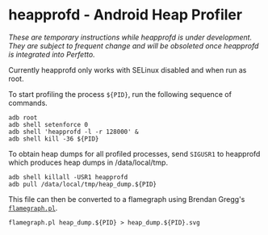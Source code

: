 # heapprofd - Android Heap Profiler

_These are temporary instructions while heapprofd is under development. They are
subject to frequent change and will be obsoleted once heapprofd is integrated
into Perfetto._

Currently heapprofd only works with SELinux disabled and when run as root.

To start profiling the process `${PID}`, run the following sequence of commands.

```
adb root
adb shell setenforce 0
adb shell 'heapprofd -l -r 128000' &
adb shell kill -36 ${PID}
```

To obtain heap dumps for all profiled processes, send `SIGUSR1` to heapprofd
which produces heap dumps in /data/local/tmp.

```
adb shell killall -USR1 heapprofd
adb pull /data/local/tmp/heap_dump.${PID}
```

This file can then be converted to a flamegraph using Brendan Gregg's
[`flamegraph.pl`](
  https://github.com/brendangregg/FlameGraph/blob/master/flamegraph.pl).

```
flamegraph.pl heap_dump.${PID} > heap_dump.${PID}.svg
```
